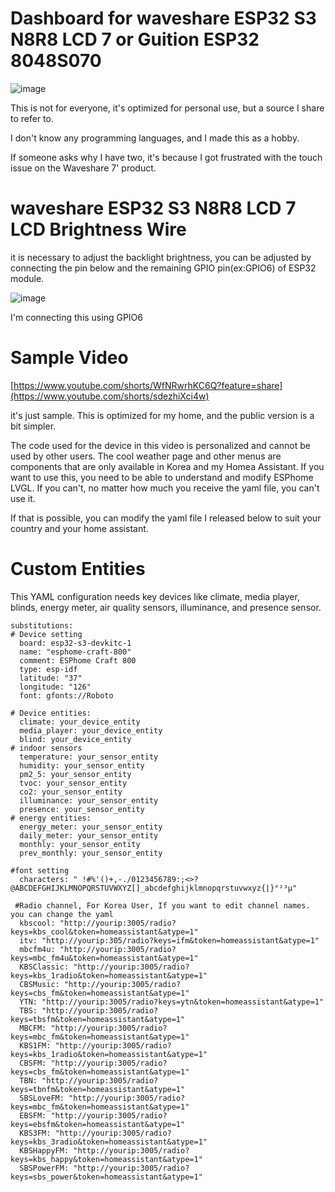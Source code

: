 # Dashboard for waveshare ESP32 S3 N8R8 LCD 7 or Guition ESP32 8048S070 

![image](https://github.com/user-attachments/assets/46babe10-48d7-4d5e-8e67-0895957cafc8)

This is not for everyone, it's optimized for personal use, but a source I share to refer to.

I don't know any programming languages, and I made this as a hobby.

If someone asks why I have two, it's because I got frustrated with the touch issue on the Waveshare 7' product.

# waveshare ESP32 S3 N8R8 LCD 7 LCD Brightness Wire

it is necessary to adjust the backlight brightness, you can be adjusted by connecting the pin below and the remaining GPIO pin(ex:GPIO6) of ESP32 module.

![image](https://github.com/user-attachments/assets/2d22f57b-f7c4-4f2f-8bdc-42b48757c781)

I'm connecting this using GPIO6

# Sample Video

[https://www.youtube.com/shorts/WfNRwrhKC6Q?feature=share](https://www.youtube.com/shorts/sdezhiXci4w)

it's just sample. This is optimized for my home, and the public version is a bit simpler.

The code used for the device in this video is personalized and cannot be used by other users. The cool weather page and other menus are components that are only available in Korea and my Homea Assistant. If you want to use this, you need to be able to understand and modify ESPhome LVGL. If you can't, no matter how much you receive the yaml file, you can't use it.

If that is possible, you can modify the yaml file I released below to suit your country and your home assistant.

# Custom Entities

This YAML configuration needs key devices like climate, media player, blinds, energy meter, air quality sensors, illuminance, and presence sensor.

```
substitutions:
# Device setting  
  board: esp32-s3-devkitc-1
  name: "esphome-craft-800"
  comment: ESPhome Craft 800
  type: esp-idf  
  latitude: "37"    
  longitude: "126"   
  font: gfonts://Roboto

# Device entities:
  climate: your_device_entity
  media_player: your_device_entity
  blind: your_device_entity
# indoor sensors
  temperature: your_sensor_entity
  humidity: your_sensor_entity
  pm2_5: your_sensor_entity
  tvoc: your_sensor_entity
  co2: your_sensor_entity
  illuminance: your_sensor_entity
  presence: your_sensor_entity
# energy entities:
  energy_meter: your_sensor_entity
  daily_meter: your_sensor_entity
  monthly: your_sensor_entity
  prev_monthly: your_sensor_entity

#font setting
  characters: " !#%'()+,-./0123456789:;<>?@ABCDEFGHIJKLMNOPQRSTUVWXYZ[]_abcdefghijklmnopqrstuvwxyz{|}°²³µ"

 #Radio channel, For Korea User, If you want to edit channel names. you can change the yaml
  kbscool: "http://yourip:3005/radio?keys=kbs_cool&token=homeassistant&atype=1"
  itv: "http://yourip:305/radio?keys=ifm&token=homeassistant&atype=1"
  mbcfm4u: "http://yourip:3005/radio?keys=mbc_fm4u&token=homeassistant&atype=1"
  KBSClassic: "http://yourip:3005/radio?keys=kbs_1radio&token=homeassistant&atype=1"
  CBSMusic: "http://yourip:3005/radio?keys=cbs_fm&token=homeassistant&atype=1"
  YTN: "http://yourip:3005/radio?keys=ytn&token=homeassistant&atype=1"
  TBS: "http://yourip:3005/radio?keys=tbsfm&token=homeassistant&atype=1"
  MBCFM: "http://yourip:3005/radio?keys=mbc_fm&token=homeassistant&atype=1"
  KBS1FM: "http://yourip:3005/radio?keys=kbs_1radio&token=homeassistant&atype=1"
  CBSFM: "http://yourip:3005/radio?keys=cbs_fm&token=homeassistant&atype=1"
  TBN: "http://yourip:3005/radio?keys=tbnfm&token=homeassistant&atype=1"
  SBSLoveFM: "http://yourip:3005/radio?keys=mbc_fm&token=homeassistant&atype=1"
  EBSFM: "http://yourip:3005/radio?keys=ebsfm&token=homeassistant&atype=1"
  KBS3FM: "http://yourip:3005/radio?keys=kbs_3radio&token=homeassistant&atype=1"
  KBSHappyFM: "http://yourip:3005/radio?keys=kbs_happy&token=homeassistant&atype=1"
  SBSPowerFM: "http://yourip:3005/radio?keys=sbs_power&token=homeassistant&atype=1"
```
